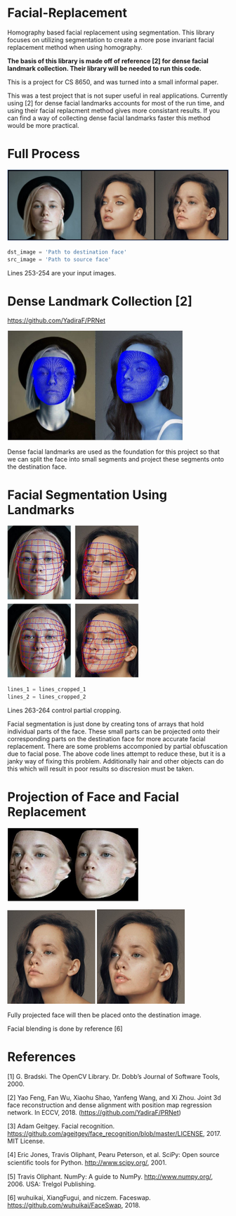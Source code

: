# Facial-Replacement
Homography based facial replacement using segmentation. This library focuses on utilizing segmentation to create a more pose invariant facial replacement method when using homography.

**The basis of this library is made off of reference [2] for dense facial landmark collection. Their library will be needed to run this code.**

This is a project for CS 8650, and was turned into a small informal paper.

This was a test project that is not super useful in real applications. Currently using [2] for dense facial landmarks accounts for most of the run time, and using their facial replacment method gives more consistant results. If you can find a way of collecting dense facial landmarks faster this method would be more practical.

# Full Process
<img src="images/transformation_process.JPG" width="600" >

```python
dst_image = 'Path to destination face'
src_image = 'Path to source face'
```

Lines 253-254 are your input images.

# Dense Landmark Collection [2]

https://github.com/YadiraF/PRNet

<img src="images/face_dense.JPG" width="400" >

Dense facial landmarks are used as the foundation for this project so that we can split the face into small segments and project these segments onto the destination face.

# Facial Segmentation Using Landmarks
<img src="images/all_face_segments.JPG" width="300" >

```python
lines_1 = lines_cropped_1
lines_2 = lines_cropped_2
```

Lines 263-264 control partial cropping.

Facial segmentation is just done by creating tons of arrays that hold individual parts of the face. These small parts can be projected onto their corresponding parts on the destination face for more accurate facial replacement. There are some problems accomponied by partial obfuscation due to facial pose. The above code lines attempt to reduce these, but it is a janky way of fixing this problem. Additionally hair and other objects can do this which will result in poor results so discresion must be taken.

# Projection of Face and Facial Replacement
<img src="images/faces_changed.JPG" width="300" >


<img src="images/output2.jpg" width="200" > <img src="images/output3.jpg" width="200" >


Fully projected face will then be placed onto the destination image. 

Facial blending is done by reference [6]

# References

[1] G. Bradski. The OpenCV Library. Dr. Dobb’s Journal of Software Tools, 2000. 

[2] Yao Feng, Fan Wu, Xiaohu Shao, Yanfeng Wang, and Xi Zhou. Joint 3d face reconstruction and dense alignment with position map regression network. In ECCV, 2018. (https://github.com/YadiraF/PRNet)

[3] Adam Geitgey. Facial recognition. https://github.com/ageitgey/face_recognition/blob/master/LICENSE, 2017. MIT License. 

[4] Eric Jones, Travis Oliphant, Pearu Peterson, et al. SciPy: Open source scientiﬁc tools for Python. http://www.scipy.org/, 2001.

[5] Travis Oliphant. NumPy: A guide to NumPy. http://www.numpy.org/, 2006. USA: Trelgol Publishing. 

[6] wuhuikai, XiangFugui, and niczem. Faceswap. https://github.com/wuhuikai/FaceSwap, 2018. 
